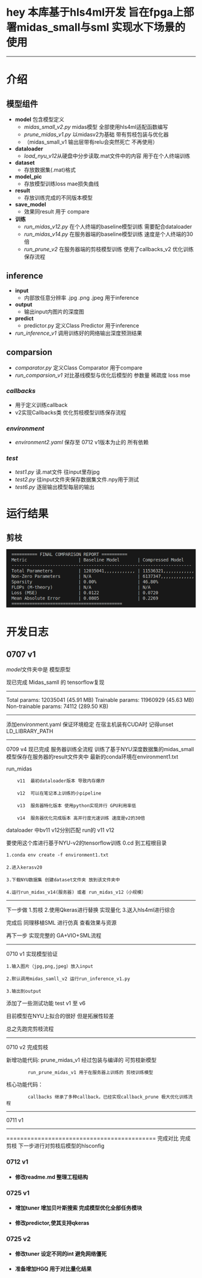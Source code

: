 # hey 本库基于hls4ml开发 旨在fpga上部署midas_small与sml 实现水下场景的使用
******************************************************
# 介绍
## 模型组件
- **model**        包含模型定义
    - *midas_small_v2.py* midas模型 全部使用hls4ml适配函数编写
    - *prune_midas_v1.py* 以midasv2为基础 带有剪枝包装与优化器
    - （midas_small_v1 输出层带有relu会突然死亡 不再使用）
- **dataloader**
    - *load_nyu_v12*从硬盘中分步读取.mat文件中的内容 用于在个人终端训练
- **dataset**
    - 存放数据集(.mat)格式
- **model_pic**
    - 存放模型训练loss mae损失曲线
- **result**
    - 存放训练完成的不同版本模型
- **save_model**
    - 效果同result 用于 compare
- **训练**
    - *run_midas_v12.py* 在个人终端的baseline模型训练 需要配合dataloader
    - *run_midas_v14.py* 在服务器端的baseline模型训练 速度是个人终端的30倍
    - *run_prune_v2* 在服务器端的剪枝模型训练 使用了callbacks_v2 优化训练保存流程



## **inference**
- **input**
    - 内部放任意分辨率 .jpg .png .jpeg  用于inference 
- **output**
    - 输出input内图片的深度图
- **predict**
    - predictor.py 定义Class Predictor 用于inference
- *run_inference_v1* 调用训练好的网络输出深度预测结果

## **comparsion**
- *comparator.py*  定义Class Comparator 用于compare
- *run_comparsion_v1* 对比基线模型与优化后模型的 参数量 稀疏度 loss mse


### *callbacks* 
- 用于定义训练callback 
- v2实现Callbacks类 优化剪枝模型训练保存流程

### *environment*
- *environment2.yaml* 保存至 0712 v1版本为止的 所有依赖

### *test*
- *test1.py* 读.mat文件 往input里存jpg
- *test2.py* 往input文件夹保存数据集文件.npy用于测试
- *test6.py* 逐层输出模型每层的输出



# 运行结果
## 剪枝
![剪枝模型与baseline模型参数对比](images/prune.png)













































# 开发日志
## 0707 v1
*model*文件夹中是 模型原型 

现已完成 Midas_samll 的 tensorflow复现
******************************************************
Total params: 12035041 (45.91 MB)
Trainable params: 11960929 (45.63 MB)
Non-trainable params: 74112 (289.50 KB)
******************************************************
添加environment.yaml 保证环境稳定 在宿主机装有CUDA时 记得unset LD_LIBRARY_PATH
******************************************************
0709 v4
现已完成 服务器训练全流程
训练了基于NYU深度数据集的midas_small
模型保存在服务器的result文件夹中
最新的conda环境在environment1.txt

run_midas 
            
        v11  最初dataloader版本 导致内存爆炸
          
        v12  可以在笔记本上训练的小pipeline
          
        v13  服务器特化版本 使用python实现并行 GPU利用率低
          
        v14  服务器优化完成版本 高并行度光速训练 速度是v2的30倍

dataloader 中bv11 v12分别匹配 run的 v11 v12

要使用这个库进行基于NYU-v2的tensorflow训练
    0.cd 到工程根目录
    
    1.conda env create -f environment1.txt
    
    2.进入kerasv20
    
    3.下载NYU数据集 创建dataset文件夹 放到该文件夹中
    
    4.运行run_midas_v14(服务器) 或者 run_midas_v12（小规模）
******************************************************
下一步做 1.剪枝   2.使用Qkeras进行替换 实现量化 3.送入hls4ml进行综合

完成后 同理移植SML 进行仿真 查看效果与资源 

再下一步 实现完整的 GA+VIO+SML流程
******************************************************
0710 v1
实现模型验证

    1.输入图片（jpg,png,jpeg）放入input

    2.默认调用midas_samll_v2 运行run_inference_v1.py

    3.输出到output

添加了一些测试功能 test v1 至 v6

目前模型在NYU上拟合的很好 但是拓展性较差

总之先跑完剪枝流程
******************************************************
0710 v2
完成剪枝

新增功能代码:
            prune_midas_v1 经过包装与编译的 可剪枝新模型

            run_prune_midas_v1 用于在服务器上训练的 剪枝训练模型

核心功能代码：

            callbacks 继承了多种callback，已经实现callback_prune 极大优化训练流程
******************************************************
0711 v1

----------------------------------------------------------------------
           
===========================================
完成对比 完成剪枝 下一步进行对剪枝后模型的hlsconfig

### 0712 v1 
- #### 修改readme.md 整理工程结构



### 0725 v1
- #### 增加tuner 增加贝叶斯搜索 完成模型优化全部任务模块
- #### 修改predictor,使其支持qkeras

### 0725 v2
- #### 修改tuner 设定不同的int 避免网络僵死
- #### 准备增加HGQ 用于对比量化结果